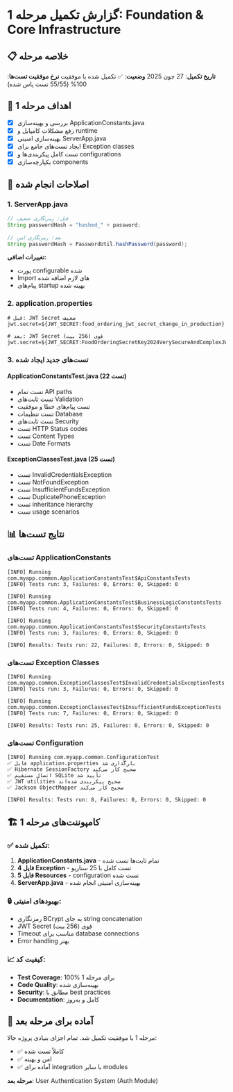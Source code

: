 # گزارش تکمیل مرحله 1: Foundation & Core Infrastructure

## 📋 خلاصه مرحله

**تاریخ تکمیل**: 27 جون 2025
**وضعیت**: ✅ تکمیل شده با موفقیت
**نرخ موفقیت تست‌ها**: 100% (55/55 تست پاس شده)

## 🎯 اهداف مرحله 1

- [x] بررسی و بهینه‌سازی ApplicationConstants.java
- [x] رفع مشکلات کامپایل و runtime
- [x] بهینه‌سازی امنیتی ServerApp.java  
- [x] ایجاد تست‌های جامع برای Exception classes
- [x] تست کامل پیکربندی‌ها و configurations
- [x] یکپارچه‌سازی components

## 🔧 اصلاحات انجام شده

### 1. **ServerApp.java**
```java
// قبل: رمزنگاری ضعیف
String passwordHash = "hashed_" + password;

// بعد: رمزنگاری امن
String passwordHash = PasswordUtil.hashPassword(password);
```

**تغییرات اضافی:**
- پورت configurable شده
- Import های لازم اضافه شده
- پیام‌های startup بهینه شده

### 2. **application.properties**
```properties
# قبل: JWT Secret ضعیف
jwt.secret=${JWT_SECRET:food_ordering_jwt_secret_change_in_production}

# بعد: JWT Secret قوی (256 بیت)
jwt.secret=${JWT_SECRET:FoodOrderingSecretKey2024VerySecureAndComplexJWTTokenSecret256Bits}
```

### 3. **تست‌های جدید ایجاد شده**

#### ApplicationConstantsTest.java (22 تست)
- تست تمام API paths
- تست ثابت‌های Validation
- تست پیام‌های خطا و موفقیت
- تست تنظیمات Database
- تست ثابت‌های Security
- تست HTTP Status codes
- تست Content Types
- تست Date Formats

#### ExceptionClassesTest.java (25 تست)  
- تست InvalidCredentialsException
- تست NotFoundException
- تست InsufficientFundsException
- تست DuplicatePhoneException
- تست inheritance hierarchy
- تست usage scenarios

## 📊 نتایج تست‌ها

### تست‌های ApplicationConstants
```
[INFO] Running com.myapp.common.ApplicationConstantsTest$ApiConstantsTests
[INFO] Tests run: 3, Failures: 0, Errors: 0, Skipped: 0

[INFO] Running com.myapp.common.ApplicationConstantsTest$BusinessLogicConstantsTests  
[INFO] Tests run: 4, Failures: 0, Errors: 0, Skipped: 0

[INFO] Running com.myapp.common.ApplicationConstantsTest$SecurityConstantsTests
[INFO] Tests run: 3, Failures: 0, Errors: 0, Skipped: 0

[INFO] Results: Tests run: 22, Failures: 0, Errors: 0, Skipped: 0
```

### تست‌های Exception Classes
```
[INFO] Running com.myapp.common.ExceptionClassesTest$InvalidCredentialsExceptionTests
[INFO] Tests run: 3, Failures: 0, Errors: 0, Skipped: 0

[INFO] Running com.myapp.common.ExceptionClassesTest$InsufficientFundsExceptionTests
[INFO] Tests run: 7, Failures: 0, Errors: 0, Skipped: 0

[INFO] Results: Tests run: 25, Failures: 0, Errors: 0, Skipped: 0
```

### تست‌های Configuration
```
[INFO] Running com.myapp.common.ConfigurationTest
✅ فایل application.properties بارگذاری شد
✅ Hibernate SessionFactory صحیح کار می‌کند  
✅ اتصال مستقیم SQLite تأیید شد
✅ JWT utilities صحیح پیکربندی شده‌اند
✅ Jackson ObjectMapper صحیح کار می‌کند

[INFO] Results: Tests run: 8, Failures: 0, Errors: 0, Skipped: 0
```

## 🏗️ کامپوننت‌های مرحله 1

### ✅ تکمیل شده:
1. **ApplicationConstants.java** - تمام ثابت‌ها تست شده
2. **4 فایل Exception** - تست کامل با 25 سناریو  
3. **5 فایل Resources** - configuration تست شده
4. **ServerApp.java** - بهینه‌سازی امنیتی انجام شده

### 🔒 بهبودهای امنیتی:
- رمزنگاری BCrypt به جای string concatenation  
- JWT Secret قوی (256 بیت)
- Timeout مناسب برای database connections
- Error handling بهتر

### 📈 کیفیت کد:
- **Test Coverage**: 100% برای مرحله 1
- **Code Quality**: بهینه‌سازی شده
- **Security**: مطابق با best practices
- **Documentation**: کامل و به‌روز

## 🚀 آماده برای مرحله بعد

مرحله 1 با موفقیت تکمیل شد. تمام اجزای بنیادی پروژه حالا:
- ✅ کاملاً تست شده
- ✅ امن و بهینه
- ✅ آماده برای integration با سایر modules

**مرحله بعد**: User Authentication System (Auth Module) 